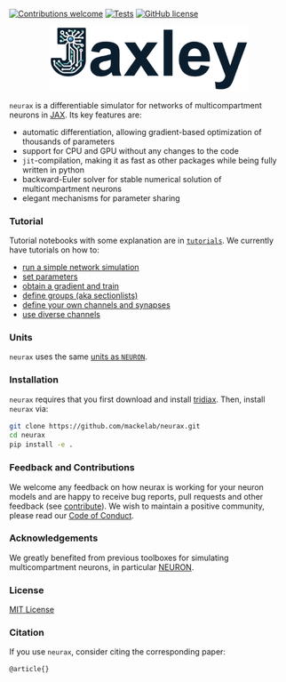[![Contributions welcome](https://img.shields.io/badge/contributions-welcome-brightgreen.svg?style=flat)](https://github.com/mackelab/neurax/blob/main/CONTRIBUTING.md)
[![Tests](https://github.com/mackelab/neurax/workflows/Tests/badge.svg?branch=main)](https://github.com/mackelab/neurax/actions)
[![GitHub license](https://img.shields.io/badge/license-MIT-green)](https://github.com/mackelab/neurax/blob/main/LICENSE)


<p align="center">
  <img src="docs/logo.png?raw=true" width="360">
</p>

`neurax` is a differentiable simulator for networks of multicompartment neurons in [JAX](https://github.com/google/jax). Its key features are:
- automatic differentiation, allowing gradient-based optimization of thousands of parameters  
- support for CPU and GPU without any changes to the code  
- `jit`-compilation, making it as fast as other packages while being fully written in python  
- backward-Euler solver for stable numerical solution of multicompartment neurons  
- elegant mechanisms for parameter sharing


### Tutorial

Tutorial notebooks with some explanation are in [`tutorials`](https://github.com/mackelab/neurax/tree/main/tutorials). We currently have tutorials on how to:
- [run a simple network simulation](https://github.com/mackelab/neurax/blob/main/tutorials/01_small_network.ipynb)
- [set parameters](https://github.com/mackelab/neurax/blob/main/tutorials/02_setting_parameters.ipynb)
- [obtain a gradient and train](https://github.com/mackelab/neurax/blob/main/tutorials/03_gradient.ipynb)
- [define groups (aka sectionlists)](https://github.com/mackelab/neurax/blob/main/tutorials/04_groups.ipynb)
- [define your own channels and synapses](https://github.com/mackelab/neurax/blob/main/tutorials/05_new_mechanisms.ipynb)
- [use diverse channels](https://github.com/mackelab/neurax/blob/main/tutorials/06_diverse_channels.ipynb)


### Units

`neurax` uses the same [units as `NEURON`](https://www.neuron.yale.edu/neuron/static/docs/units/unitchart.html).


### Installation
`neurax` requires that you first download and install [tridiax](https://github.com/mackelab/tridiax). Then, install `neurax` via:
```sh
git clone https://github.com/mackelab/neurax.git
cd neurax
pip install -e .
```


### Feedback and Contributions

We welcome any feedback on how neurax is working for your neuron models and are happy to receive bug reports, pull requests and other feedback (see [contribute](https://github.com/mackelab/neurax/blob/main/CONTRIBUTING.md)). We wish to maintain a positive community, please read our [Code of Conduct](https://github.com/mackelab/neurax/blob/main/CODE_OF_CONDUCT.md).


### Acknowledgements

We greatly benefited from previous toolboxes for simulating multicompartment neurons, in particular [NEURON](https://github.com/neuronsimulator/nrn).


### License

[MIT License](https://github.com/mackelab/neurax/blob/main/LICENSE)


### Citation

If you use `neurax`, consider citing the corresponding paper:
```
@article{}
```